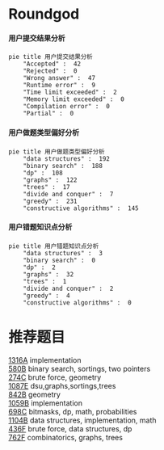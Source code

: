 # Roundgod

<!-- tabs:start -->



#### **用户提交结果分析**

```mermaid
pie title 用户提交结果分析
    "Accepted" :  42
    "Rejected" :  0
    "Wrong answer" :  47
    "Runtime error" :  9
    "Time limit exceeded" :  2
    "Memory limit exceeded" :  0
    "Compilation error" :  0
    "Partial" :  0
```

#### **用户做题类型偏好分析**

```mermaid
pie title 用户做题类型偏好分析
    "data structures" :  192
    "binary search" :  188
    "dp" :  108
    "graphs" :  122
    "trees" :  17
    "divide and conquer" :  7
    "greedy" :  231
    "constructive algorithms" :  145
```
#### **用户错题知识点分析**

```mermaid
pie title 用户错题知识点分析
    "data structures" :  3
    "binary search" :  0
    "dp" :  2
    "graphs" :  32
    "trees" :  1
    "divide and conquer" :  2
    "greedy" :  4
    "constructive algorithms" :  0
```



<!-- tabs:end -->
# 推荐题目
[1316A](https://codeforces.com/contest/1316/problem/A)		implementation		  
[580B](https://codeforces.com/contest/580/problem/B)		binary search,
                        sortings,
                        two pointers		  
[274C](https://codeforces.com/contest/274/problem/C)		brute force,
                        geometry		  
[1087E](https://codeforces.com/contest/1087/problem/E)		dsu,graphs,sortings,trees		  
[842B](https://codeforces.com/contest/842/problem/B)		geometry		  
[1059B](https://codeforces.com/contest/1059/problem/B)		implementation		  
[698C](https://codeforces.com/contest/698/problem/C)		bitmasks,
                        dp,
                        math,
                        probabilities		  
[1104B](https://codeforces.com/contest/1104/problem/B)		data structures,
                        implementation,
                        math		  
[436F](https://codeforces.com/contest/436/problem/F)		brute force,
                        data structures,
                        dp		  
[762F](https://codeforces.com/contest/762/problem/F)		combinatorics,
                        graphs,
                        trees		  
